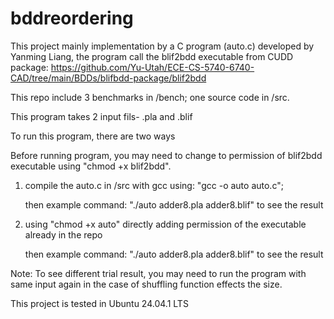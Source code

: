 # bddreordering
This project mainly implementation by a C program (auto.c) developed by Yanming Liang, the program call the blif2bdd executable from CUDD package: https://github.com/Yu-Utah/ECE-CS-5740-6740-CAD/tree/main/BDDs/blifbdd-package/blif2bdd

This repo include 3 benchmarks in /bench; one source code in /src.

This program takes 2 input fils- .pla and .blif

To run this program, there are two ways

Before running program, you may need to change to permission of blif2bdd executable using "chmod +x blif2bdd".


1) compile the auto.c in /src with gcc using: "gcc -o auto auto.c";
   
   then example command: "./auto adder8.pla adder8.blif" to see the result

2) using "chmod +x auto" directly adding permission of the executable already in the repo
   
   then example command: "./auto adder8.pla adder8.blif" to see the result

Note: To see different trial result, you may need to run the program with same input again in the case of shuffling function effects the size.

This project is tested in Ubuntu 24.04.1 LTS
